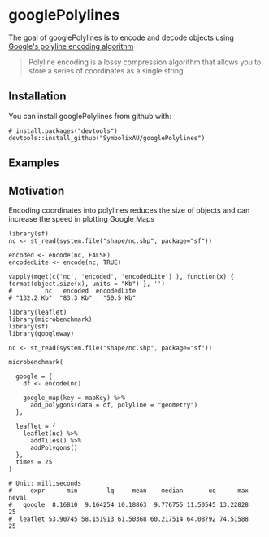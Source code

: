 # googlePolylines

The goal of googlePolylines is to encode and decode objects using [Google's polyline encoding algorithm](https://developers.google.com/maps/documentation/utilities/polylinealgorithm)

> Polyline encoding is a lossy compression algorithm that allows you to store a series of coordinates as a single string. 

## Installation

You can install googlePolylines from github with:


```
# install.packages("devtools")
devtools::install_github("SymbolixAU/googlePolylines")
```

## Examples


## Motivation

Encoding coordinates into polylines reduces the size of objects and can increase the speed in plotting Google Maps


```
library(sf)
nc <- st_read(system.file("shape/nc.shp", package="sf"))

encoded <- encode(nc, FALSE)
encodedLite <- encode(nc, TRUE)

vapply(mget(c('nc', 'encoded', 'encodedLite') ), function(x) { format(object.size(x), units = "Kb") }, '')
#         nc   encoded  encodedLite 
# "132.2 Kb"  "83.3 Kb"   "50.5 Kb"
```

```
library(leaflet)
library(microbenchmark)
library(sf)
library(googleway)

nc <- st_read(system.file("shape/nc.shp", package="sf"))

microbenchmark(

  google = {
    df <- encode(nc)

    google_map(key = mapKey) %>%
      add_polygons(data = df, polyline = "geometry")
  },

  leaflet = {
    leaflet(nc) %>%
      addTiles() %>%
      addPolygons()
  },
  times = 25
)

# Unit: milliseconds
#     expr      min        lq     mean    median       uq      max neval
#   google  8.16810  9.164254 10.18863  9.776755 11.50545 13.22828    25
#  leaflet 53.90745 58.151913 61.50368 60.217514 64.08792 74.51588    25
 
```

